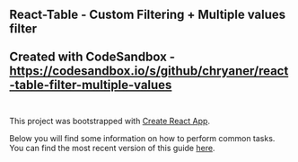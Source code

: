 React-Table - Custom Filtering + Multiple values filter<br><br>
Created with CodeSandbox - https://codesandbox.io/s/github/chryaner/react-table-filter-multiple-values
<br><br>
---

This project was bootstrapped with [Create React App](https://github.com/facebookincubator/create-react-app).

Below you will find some information on how to perform common tasks.<br>
You can find the most recent version of this guide [here](https://github.com/facebookincubator/create-react-app/blob/master/packages/react-scripts/template/README.md).

